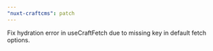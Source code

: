 ```yaml
---
"nuxt-craftcms": patch
---
```


Fix hydration error in useCraftFetch due to missing key in default fetch options.
